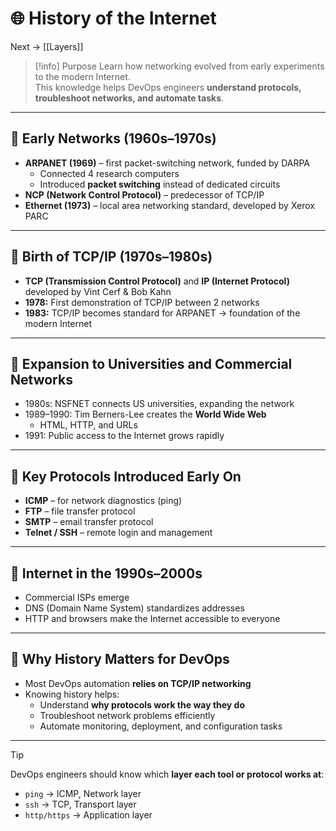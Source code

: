 # 🌐 History of the Internet

Next → [[Layers]]

> [!info] Purpose
Learn how networking evolved from early experiments to the modern Internet.  
This knowledge helps DevOps engineers **understand protocols, troubleshoot networks, and automate tasks**.

---

## 🔹 Early Networks (1960s–1970s)
- **ARPANET (1969)** – first packet-switching network, funded by DARPA  
  - Connected 4 research computers  
  - Introduced **packet switching** instead of dedicated circuits  
- **NCP (Network Control Protocol)** – predecessor of TCP/IP  
- **Ethernet (1973)** – local area networking standard, developed by Xerox PARC  

---

## 🔹 Birth of TCP/IP (1970s–1980s)
- **TCP (Transmission Control Protocol)** and **IP (Internet Protocol)** developed by Vint Cerf & Bob Kahn  
- **1978:** First demonstration of TCP/IP between 2 networks  
- **1983:** TCP/IP becomes standard for ARPANET → foundation of the modern Internet  

---

## 🔹 Expansion to Universities and Commercial Networks
- 1980s: NSFNET connects US universities, expanding the network  
- 1989–1990: Tim Berners-Lee creates the **World Wide Web**  
  - HTML, HTTP, and URLs  
- 1991: Public access to the Internet grows rapidly  

---

## 🔹 Key Protocols Introduced Early On
- **ICMP** – for network diagnostics (ping)  
- **FTP** – file transfer protocol  
- **SMTP** – email transfer protocol  
- **Telnet / SSH** – remote login and management  

---

## 🔹 Internet in the 1990s–2000s
- Commercial ISPs emerge  
- DNS (Domain Name System) standardizes addresses  
- HTTP and browsers make the Internet accessible to everyone  

---

## 🔹 Why History Matters for DevOps
- Most DevOps automation **relies on TCP/IP networking**  
- Knowing history helps:
  - Understand **why protocols work the way they do**  
  - Troubleshoot network problems efficiently  
  - Automate monitoring, deployment, and configuration tasks  

---

> [!tip]
DevOps engineers should know which **layer each tool or protocol works at**:  
- `ping` → ICMP, Network layer  
- `ssh` → TCP, Transport layer  
- `http/https` → Application layer